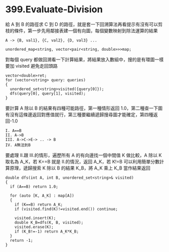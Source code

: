 # 399.Evaluate-Division

給 A 到 B 的路徑求 C 到 D 的路徑，就是套一下回溯算法再看提示有沒有可以剪枝的條件，第一步先用鄰接表建一個有向圖，每個變數映射到除法運算的結果

```
A -> {B, val1}, {C, val2}, {D, val3} ...

unordered_map<string, vector<pair<string, double>>>map;
```

對每個 query 都做回溯看一下計算結果，將結果放入數組中，搜的是有環圖一樣要加 visited 避免走回頭路

```
vector<double>ret;
for (vector<string> query: queries)
{
  unordered_set<string>visited({query[0]});
  dfs(query[0], query[1], visited);
}
```

要計算 A 除以 B 的結果有四種可能路徑，第一種情形返回 1.0，第二種查一下圖有沒有這條邊返回對應值就行，第三種要繼續遞歸搜尋圖才能確定，第四種返回-1.0

```
I. A==B
II. A->B
III. A->C->E-> .. -> B
IV. A無法到B
```

要處理 II.跟 III.的情形，遍歷所有 A 的有向邊找一個中間值 K 做比較，A 除以 K 取名為 A_K，若 K==B 就是 II.的情況，返回 A_K，若 K!=B 可以利用簡單分數計算原理，遞歸搜索 K 除以 B 的結果 K_B，將 A_K 乘上 K_B 當作結果返回

```
double dfs(int A, int B, unordered_set<string>& visited)
{
  if (A==B) return 1.0;

  for (auto [K, A_K] : map[A])
  {
    if (K==B) return A_K;
    if (visited.find(K)!=visited.end()) continue;

    visited.insert(K);
    double K_B=dfs(K, B, visited);
    visited.erase(K);
    if (K_B!=-1) return A_K*K_B;
  }
  return -1;
}
```
